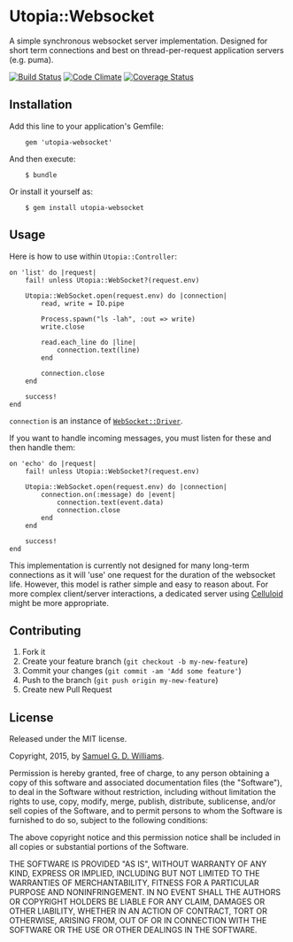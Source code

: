 # Utopia::Websocket

A simple synchronous websocket server implementation. Designed for short term connections and best on thread-per-request application servers (e.g. puma).

[![Build Status](https://secure.travis-ci.org/ioquatix/utopia-websocket.png)](http://travis-ci.org/ioquatix/utopia-websocket)
[![Code Climate](https://codeclimate.com/github/ioquatix/utopia-websocket.png)](https://codeclimate.com/github/ioquatix/utopia-websocket)
[![Coverage Status](https://coveralls.io/repos/ioquatix/utopia-websocket/badge.svg)](https://coveralls.io/r/ioquatix/utopia-websocket)


## Installation

Add this line to your application's Gemfile:

		gem 'utopia-websocket'

And then execute:

		$ bundle

Or install it yourself as:

		$ gem install utopia-websocket

## Usage

Here is how to use within `Utopia::Controller`:

	on 'list' do |request|
		fail! unless Utopia::WebSocket?(request.env)
		
		Utopia::WebSocket.open(request.env) do |connection|
			read, write = IO.pipe

			Process.spawn("ls -lah", :out => write)
			write.close

			read.each_line do |line|
				connection.text(line)
			end

			connection.close
		end
		
		success!
	end

`connection` is an instance of [`WebSocket::Driver`][1].

[1]: https://github.com/faye/websocket-driver-ruby

If you want to handle incoming messages, you must listen for these and then handle them:

	on 'echo' do |request|
		fail! unless Utopia::WebSocket?(request.env)
		
		Utopia::WebSocket.open(request.env) do |connection|
			connection.on(:message) do |event|
				connection.text(event.data)
				connection.close
			end
		end
		
		success!
	end

This implementation is currently not designed for many long-term connections as it will 'use' one request for the duration of the websocket life. However, this model is rather simple and easy to reason about. For more complex client/server interactions, a dedicated server using [Celluloid][2] might be more appropriate.

[2]: https://github.com/celluloid/celluloid

## Contributing

1. Fork it
2. Create your feature branch (`git checkout -b my-new-feature`)
3. Commit your changes (`git commit -am 'Add some feature'`)
4. Push to the branch (`git push origin my-new-feature`)
5. Create new Pull Request

## License

Released under the MIT license.

Copyright, 2015, by [Samuel G. D. Williams](http://www.codeotaku.com/samuel-williams).

Permission is hereby granted, free of charge, to any person obtaining a copy
of this software and associated documentation files (the "Software"), to deal
in the Software without restriction, including without limitation the rights
to use, copy, modify, merge, publish, distribute, sublicense, and/or sell
copies of the Software, and to permit persons to whom the Software is
furnished to do so, subject to the following conditions:

The above copyright notice and this permission notice shall be included in
all copies or substantial portions of the Software.

THE SOFTWARE IS PROVIDED "AS IS", WITHOUT WARRANTY OF ANY KIND, EXPRESS OR
IMPLIED, INCLUDING BUT NOT LIMITED TO THE WARRANTIES OF MERCHANTABILITY,
FITNESS FOR A PARTICULAR PURPOSE AND NONINFRINGEMENT. IN NO EVENT SHALL THE
AUTHORS OR COPYRIGHT HOLDERS BE LIABLE FOR ANY CLAIM, DAMAGES OR OTHER
LIABILITY, WHETHER IN AN ACTION OF CONTRACT, TORT OR OTHERWISE, ARISING FROM,
OUT OF OR IN CONNECTION WITH THE SOFTWARE OR THE USE OR OTHER DEALINGS IN
THE SOFTWARE.

